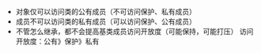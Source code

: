 - 对象仅可以访问类的公有成员（不可访问保护、私有成员）
- 成员不可以访问类的私有成员（可以访问保护、公有成员）
- 不管怎么继承，都不会提高基类成员访问开放度（可能保持，可能打压）
访问开放度：公有》保护》私有